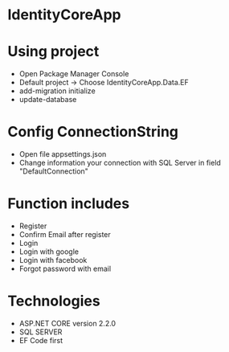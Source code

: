 # IdentityCoreApp

# Using project 
- Open Package Manager Console
- Default project -> Choose IdentityCoreApp.Data.EF
- add-migration initialize
- update-database

# Config ConnectionString
- Open file appsettings.json
- Change information  your connection with SQL Server in field "DefaultConnection"

# Function includes
- Register
- Confirm Email after register 
- Login 
- Login with google
- Login with facebook
- Forgot password with email

# Technologies
- ASP.NET CORE version 2.2.0
- SQL SERVER
- EF Code first